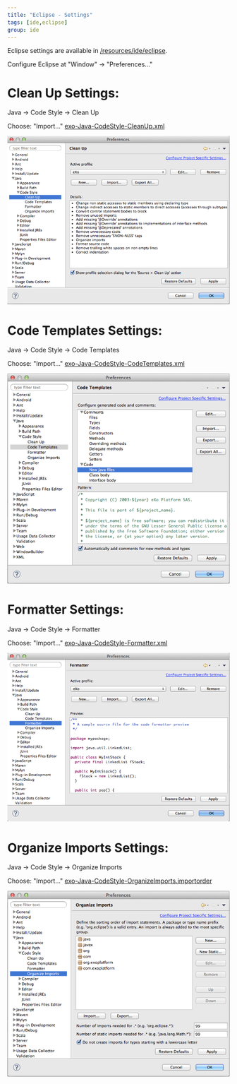 ```yaml
---
title: "Eclipse - Settings"
tags: [ide,eclipse]
group: ide
---
```


Eclipse settings are available in [/resources/ide/eclipse]({{site.github.repository_url}}/tree/master/resources/ide/eclipse/).

Configure Eclipse at "Window" -> "Preferences..."

# Clean Up Settings:

Java -> Code Style -> Clean Up

Choose: "Import..." [exo-Java-CodeStyle-CleanUp.xml](/resources/ide/eclipse/exo-Java-CodeStyle-CleanUp.xml)

![Eclipse Clean Up Settings](eclipse-Java-CodeStyle-CleanUp.png)

# Code Templates Settings:

Java -> Code Style -> Code Templates

Choose: "Import..." [exo-Java-CodeStyle-CodeTemplates.xml](/resources/ide/eclipse/exo-Java-CodeStyle-CodeTemplates.xml)

![Eclipse Code Style Settings](eclipse-Java-CodeStyle-CodeTemplates.png)

# Formatter Settings:

Java -> Code Style -> Formatter

Choose: "Import..." [exo-Java-CodeStyle-Formatter.xml](/resources/ide/eclipse/exo-Java-CodeStyle-Formatter.xml)

![Eclipse Formatter Cleanup](eclipse-Java-CodeStyle-Formatter.png)

# Organize Imports Settings:

Java -> Code Style -> Organize Imports

Choose: "Import..." [exo-Java-CodeStyle-OrganizeImports.importorder](/resources/ide/eclipse/exo-Java-CodeStyle-OrganizeImports.importorder)

![Eclipse Organize Imports Settings](eclipse-Java-CodeStyle-OrganizeImports.png)
